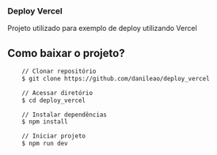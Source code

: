 ### Deploy Vercel

Projeto utilizado para exemplo de deploy utilizando Vercel

## Como baixar o projeto?

```bash
    // Clonar repositório
    $ git clone https://github.com/danileao/deploy_vercel

    // Acessar diretório
    $ cd deploy_vercel

    // Instalar dependências
    $ npm install

    // Iniciar projeto
    $ npm run dev
```

